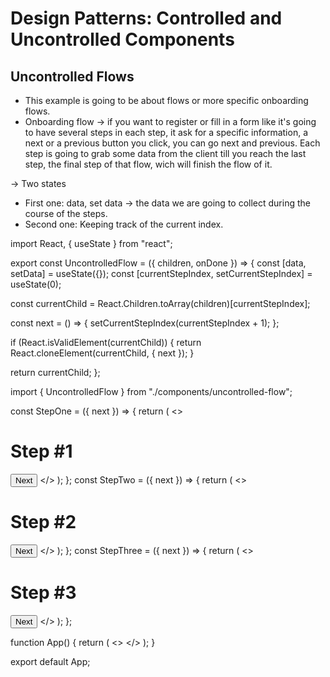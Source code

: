 # Design Patterns: Controlled and Uncontrolled Components

## Uncontrolled Flows
- This example is going to be about flows or more specific onboarding flows.
- Onboarding flow -> if you want to register or fill in a form like it's going to have several steps in each step, it ask for a specific information, a next or a previous button you click, you can go next and previous. Each step is going to grab some data from the client till you reach the last step, the final step of that flow, wich will finish the flow of it.

-> Two states
  - First one: data, set data -> the data we are going to collect during the course of the steps.
  - Second one: Keeping track of the current index.


import React, { useState } from "react";

export const UncontrolledFlow = ({ children, onDone }) => {
  const [data, setData] = useState({});
  const [currentStepIndex, setCurrentStepIndex] = useState(0);

  const currentChild = React.Children.toArray(children)[currentStepIndex];

  const next = () => {
    setCurrentStepIndex(currentStepIndex + 1);
  };

  if (React.isValidElement(currentChild)) {
    return React.cloneElement(currentChild, { next });
  }

  return currentChild;
};


import { UncontrolledFlow } from "./components/uncontrolled-flow";

const StepOne = ({ next }) => {
  return (
    <>
      <h1>Step #1</h1>
      <button onClick={next}>Next</button>
    </>
  );
};
const StepTwo = ({ next }) => {
  return (
    <>
      <h1>Step #2</h1>
      <button onClick={next}>Next</button>
    </>
  );
};
const StepThree = ({ next }) => {
  return (
    <>
      <h1>Step #3</h1>
      <button onClick={next}>Next</button>
    </>
  );
};

function App() {
  return (
    <>
      <UncontrolledFlow>
        <StepOne />
        <StepTwo />
        <StepThree />
      </UncontrolledFlow>
    </>
  );
}

export default App;


